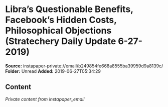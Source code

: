 # Libra’s Questionable Benefits, Facebook’s Hidden Costs, Philosophical Objections (Stratechery Daily Update 6-27-2019)

**Source:** instapaper-private://email/b249854fe668a8555ba39959d9a8139c/
**Folder:** Unread
**Added:** 2019-06-27T05:34:29




## Content
*Private content from instapaper_email*
